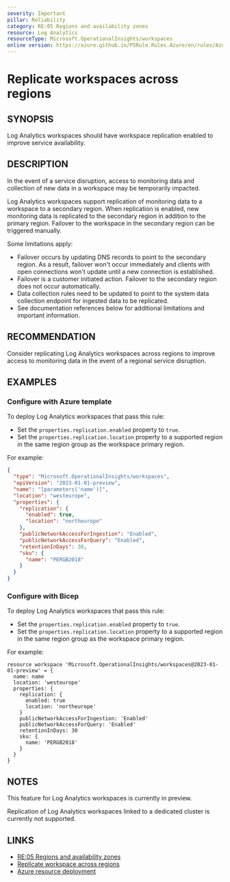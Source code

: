```yaml
---
severity: Important
pillar: Reliability
category: RE:05 Regions and availability zones
resource: Log Analytics
resourceType: Microsoft.OperationalInsights/workspaces
online version: https://azure.github.io/PSRule.Rules.Azure/en/rules/Azure.LogAnalytics.Replication/
---
```


# Replicate workspaces across regions

## SYNOPSIS

Log Analytics workspaces should have workspace replication enabled to improve service availability.

## DESCRIPTION

In the event of a service disruption, access to monitoring data and collection of new data in a workspace may be temporarily impacted.

Log Analytics workspaces support replication of monitoring data to a workspace to a secondary region.
When replication is enabled, new monitoring data is replicated to the secondary region in addition to the primary region.
Failover to the workspace in the secondary region can be triggered manually.

Some limitations apply:

- Failover occurs by updating DNS records to point to the secondary region.
  As a result, failover won't occur immediately and clients with open connections won't update until a new connection is established.
- Failover is a customer initiated action.
  Failover to the secondary region does not occur automatically.
- Data collection rules need to be updated to point to the system data collection endpoint for ingested data to be replicated.
- See documentation references below for additional limitations and important information.

## RECOMMENDATION

Consider replicating Log Analytics workspaces across regions to improve access to monitoring data in the event of a regional service disruption.

## EXAMPLES

### Configure with Azure template

To deploy Log Analytics workspaces that pass this rule:

- Set the `properties.replication.enabled` property to `true`.
- Set the `properties.replication.location` property to a supported region in the same region group as the workspace primary region.

For example:

```json
{
  "type": "Microsoft.OperationalInsights/workspaces",
  "apiVersion": "2023-01-01-preview",
  "name": "[parameters('name')]",
  "location": "westeurope",
  "properties": {
    "replication": {
      "enabled": true,
      "location": "northeurope"
    },
    "publicNetworkAccessForIngestion": "Enabled",
    "publicNetworkAccessForQuery": "Enabled",
    "retentionInDays": 30,
    "sku": {
      "name": "PERGB2018"
    }
  }
}
```

### Configure with Bicep

To deploy Log Analytics workspaces that pass this rule:

- Set the `properties.replication.enabled` property to `true`.
- Set the `properties.replication.location` property to a supported region in the same region group as the workspace primary region.

For example:

```bicep
resource workspace 'Microsoft.OperationalInsights/workspaces@2023-01-01-preview' = {
  name: name
  location: 'westeurope'
  properties: {
    replication: {
      enabled: true
      location: 'northeurope'
    }
    publicNetworkAccessForIngestion: 'Enabled'
    publicNetworkAccessForQuery: 'Enabled'
    retentionInDays: 30
    sku: {
      name: 'PERGB2018'
    }
  }
}
```

## NOTES

This feature for Log Analytics workspaces is currently in preview.

Replication of Log Analytics workspaces linked to a dedicated cluster is currently not supported.

## LINKS

- [RE:05 Regions and availability zones](https://learn.microsoft.com/azure/well-architected/reliability/regions-availability-zones)
- [Replicate workspace across regions](https://learn.microsoft.com/azure/azure-monitor/logs/workspace-replication)
- [Azure resource deployment](https://learn.microsoft.com/azure/templates/microsoft.operationalinsights/workspaces)
